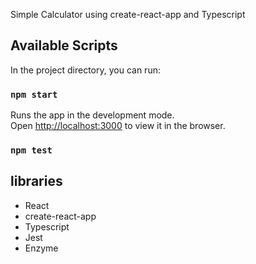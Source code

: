 Simple Calculator using create-react-app and Typescript

## Available Scripts

In the project directory, you can run:

### `npm start`

Runs the app in the development mode.<br />
Open [http://localhost:3000](http://localhost:3000) to view it in the browser.

### `npm test`

## libraries
* React
* create-react-app
* Typescript
* Jest
* Enzyme


